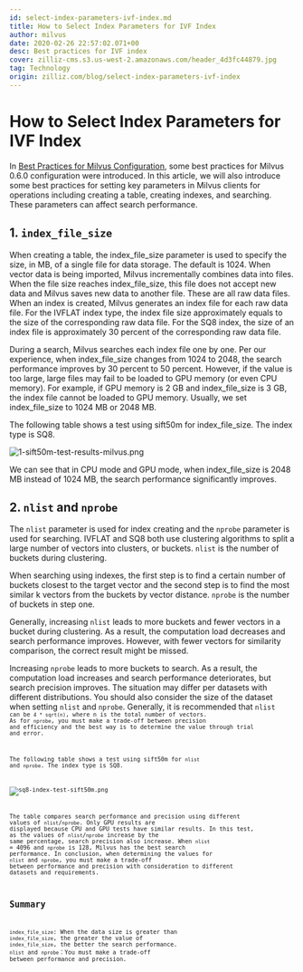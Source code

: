 ```yaml
---
id: select-index-parameters-ivf-index.md
title: How to Select Index Parameters for IVF Index
author: milvus
date: 2020-02-26 22:57:02.071+00
desc: Best practices for IVF index
cover: zilliz-cms.s3.us-west-2.amazonaws.com/header_4d3fc44879.jpg
tag: Technology
origin: zilliz.com/blog/select-index-parameters-ivf-index
---
```

  
# How to Select Index Parameters for IVF Index
In [Best Practices for Milvus Configuration](https://medium.com/@milvusio/best-practices-for-milvus-configuration-f38f1e922418), some best practices for Milvus 0.6.0 configuration were introduced. In this article, we will also introduce some best practices for setting key parameters in Milvus clients for operations including creating a table, creating indexes, and searching. These parameters can affect search performance.

## 1. <code>index_file_size</code>

When creating a table, the index_file_size parameter is used to specify the size, in MB, of a single file for data storage. The default is 1024. When vector data is being imported, Milvus incrementally combines data into files. When the file size reaches index_file_size, this file does not accept new data and Milvus saves new data to another file. These are all raw data files. When an index is created, Milvus generates an index file for each raw data file. For the IVFLAT index type, the index file size approximately equals to the size of the corresponding raw data file. For the SQ8 index, the size of an index file is approximately 30 percent of the corresponding raw data file.

During a search, Milvus searches each index file one by one. Per our experience, when index_file_size changes from 1024 to 2048, the search performance improves by 30 percent to 50 percent. However, if the value is too large, large files may fail to be loaded to GPU memory (or even CPU memory). For example, if GPU memory is 2 GB and index_file_size is 3 GB, the index file cannot be loaded to GPU memory. Usually, we set index_file_size to 1024 MB or 2048 MB.

The following table shows a test using sift50m for index_file_size. The index type is SQ8.

![1-sift50m-test-results-milvus.png](https://zilliz-cms.s3.us-west-2.amazonaws.com/1_sift50m_test_results_milvus_74f60de4aa.png)

We can see that in CPU mode and GPU mode, when index_file_size is 2048 MB instead of 1024 MB, the search performance significantly improves.

## 2. <code>nlist</code> **and** <code>nprobe</code>

The <code>nlist</code> parameter is used for index creating and the <code>nprobe</code> parameter is used for searching. IVFLAT and SQ8 both use clustering algorithms to split a large number of vectors into clusters, or buckets. <code>nlist</code> is the number of buckets during clustering.

When searching using indexes, the first step is to find a certain number of buckets closest to the target vector and the second step is to find the most similar k vectors from the buckets by vector distance. <code>nprobe</code> is the number of buckets in step one.

Generally, increasing <code>nlist</code> leads to more buckets and fewer vectors in a bucket during clustering. As a result, the computation load decreases and search performance improves. However, with fewer vectors for similarity comparison, the correct result might be missed.

Increasing <code>nprobe</code> leads to more buckets to search. As a result, the computation load increases and search performance deteriorates, but search precision improves. The situation may differ per datasets with different distributions. You should also consider the size of the dataset when setting <code>nlist</code> and <code>nprobe</code>. Generally, it is recommended that <code>nlist<code> can be <code>4 * sqrt(n)</code>, where n is the total number of vectors. As for <code>nprobe</code>, you must make a trade-off between precision and efficiency and the best way is to determine the value through trial and error.

The following table shows a test using sift50m for <code>nlist</code> and <code>nprobe</code>. The index type is SQ8.

![sq8-index-test-sift50m.png](https://zilliz-cms.s3.us-west-2.amazonaws.com/sq8_index_test_sift50m_b5daa9f7b5.png)

The table compares search performance and precision using different values of <code>nlist</code>/<code>nprobe</code>. Only GPU results are displayed because CPU and GPU tests have similar results. In this test, as the values of <code>nlist</code>/<code>nprobe</code> increase by the same percentage, search precision also increase. When <code>nlist</code> = 4096 and <code>nprobe</code> is 128, Milvus has the best search performance. In conclusion, when determining the values for <code>nlist</code> and <code>nprobe</code>, you must make a trade-off between performance and precision with consideration to different datasets and requirements.

## Summary

<code>index_file_size</code>: When the data size is greater than <code>index_file_size</code>, the greater the value of <code>index_file_size</code>, the better the search performance.
<code>nlist</code> and <code>nprobe</code>：You must make a trade-off between performance and precision.

  